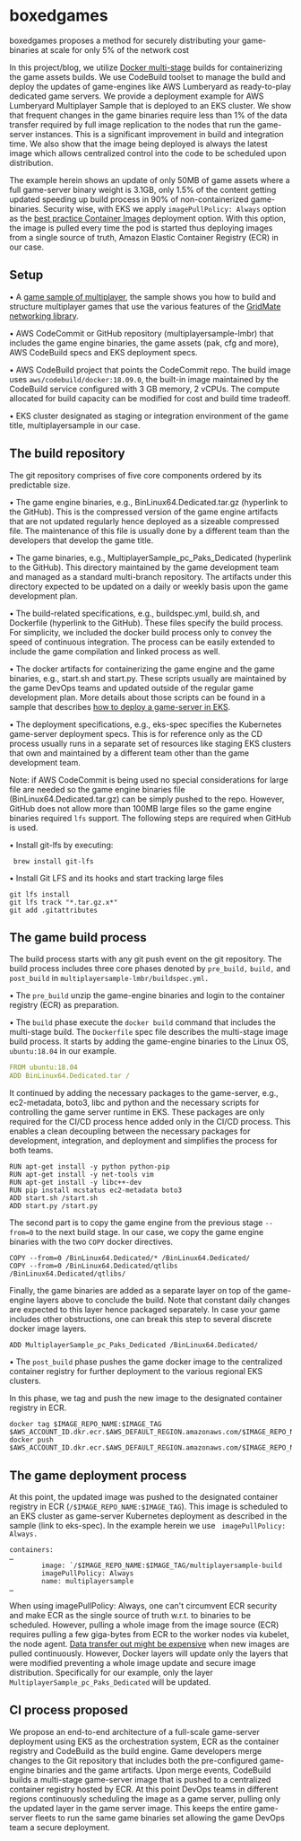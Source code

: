 # boxedgames
boxedgames proposes a method for securely distributing your game-binaries at scale for only 5% of the network cost

In this project/blog, we utilize [Docker multi-stage](https://docs.docker.com/develop/develop-images/multistage-build/) builds for containerizing the game assets builds. We use CodeBuild toolset to manage the build and deploy the updates of game-engines like AWS Lumberyard as ready-to-play dedicated game servers. We provide a deployment example for AWS Lumberyard Multiplayer Sample that is deployed to an EKS cluster. We show that frequent changes in the game binaries require less than 1% of the data transfer required by full image replication to the nodes that run the game-server instances. This is a significant improvement in build and integration time. We also show that the image being deployed is always the latest image which allows centralized control into the code to be scheduled upon distribution. 

The example herein shows an update of only 50MB of game assets where a full game-server binary weight is 3.1GB, only 1.5% of the content getting updated speeding up build process in 90% of non-containerized game-binaries. Security wise, with EKS we apply `imagePullPolicy: Always` option as the [best practice Container Images](https://kubernetes.io/docs/concepts/configuration/overview/#container-images) deployment option. With this option, the image is pulled every time the pod is started thus deploying images from a single source of truth, Amazon Elastic Container Registry (ECR) in our case. 

## Setup

•	A [game sample of multiplayer](https://docs.aws.amazon.com/lumberyard/latest/userguide/sample-project-multiplayer-enhanced.html), the sample shows you how to build and structure multiplayer games that use the various features of the [GridMate networking library](https://docs.aws.amazon.com/lumberyard/latest/userguide/network-intro.html).

•	AWS CodeCommit or GitHub repository (multiplayersample-lmbr) that includes the game engine binaries, the game assets (pak, cfg and more), AWS CodeBuild specs and EKS deployment specs.

•	AWS CodeBuild project that points the CodeCommit repo. The build image uses `aws/codebuild/docker:18.09.0`, the built-in image maintained by the CodeBuild service configured with 3 GB memory, 2 vCPUs. The compute allocated for build capacity can be modified for cost and build time tradeoff. 

•	EKS cluster designated as staging or integration environment of the game title, multiplayersample in our case. 

## The build repository
The git repository comprises of five core components ordered by its predictable size. 

•	The game engine binaries, e.g., BinLinux64.Dedicated.tar.gz (hyperlink to the GitHub). This is the compressed version of the game engine artifacts that are not updated regularly hence deployed as a sizeable compressed file. The maintenance of this file is usually done by a different team than the developers that develop the game title.

•	The game binaries, e.g., MultiplayerSample_pc_Paks_Dedicated (hyperlink to the GitHub). This directory maintained by the game development team and managed as a standard multi-branch repository. The artifacts under this directory expected to be updated on a daily or weekly basis upon the game development plan.

•	The build-related specifications, e.g., buildspec.yml, build.sh, and Dockerfile (hyperlink to the GitHub). These files specify the build process. For simplicity, we included the docker build process only to convey the speed of continuous integration. The process can be easily extended to include the game compilation and linked process as well.  

•	The docker artifacts for containerizing the game engine and the game binaries, e.g., start.sh and start.py. These scripts usually are maintained by the game DevOps teams and updated outside of the regular game development plan. More details about those scripts can be found in a sample that describes [how to deploy a game-server in EKS](https://github.com/aws-samples/spotable-game-server).

•	The deployment specifications, e.g., eks-spec specifies the Kubernetes game-server deployment specs. This is for reference only as the CD process usually runs in a separate set of resources like staging EKS clusters that own and maintained by a different team other than the game development team.

Note: if AWS CodeCommit is being used no special considerations for large file are needed so the game engine binaries file (BinLinux64.Dedicated.tar.gz) can be simply pushed to the repo. However, GitHub does not allow more than 100MB large files so the game engine binaries required `lfs` support. The following steps are required when GitHub is used.

•	Install git-lfs by executing:
``` shell
 brew install git-lfs
```

•	Install Git LFS and its hooks and start tracking large files
```
git lfs install
git lfs track "*.tar.gz.x*"
git add .gitattributes
```

## The game build process
The build process starts with any git push event on the git repository. The build process includes three core phases denoted by `pre_build,` `build,` and `post_build` in `multiplayersample-lmbr/buildspec.yml.`

•	The `pre_build` unzip the game-engine binaries and login to the container registry (ECR) as preparation.

•	The `build` phase execute the `docker build` command that includes the multi-stage build.
The `Dockerfile` spec file describes the multi-stage image build process. It starts by adding the game-engine binaries to the Linux OS, `ubuntu:18.04` in our example. 
``` yaml
FROM ubuntu:18.04
ADD BinLinux64.Dedicated.tar /
```

It continued by adding the necessary packages to the game-server, e.g., ec2-metadata, boto3, libc and python and the necessary scripts for controlling the game server runtime in EKS. These packages are only required for the CI/CD process hence added only in the CI/CD process. This enables a clean decoupling between the necessary packages for development, integration, and deployment and simplifies the process for both teams.
```
RUN apt-get install -y python python-pip 
RUN apt-get install -y net-tools vim
RUN apt-get install -y libc++-dev
RUN pip install mcstatus ec2-metadata boto3
ADD start.sh /start.sh
ADD start.py /start.py
```

The second part is to copy the game engine from the previous stage `--from=0` to the next build stage. In our case, we copy the game engine binaries with the two `COPY` docker directives.
```
COPY --from=0 /BinLinux64.Dedicated/* /BinLinux64.Dedicated/
COPY --from=0 /BinLinux64.Dedicated/qtlibs /BinLinux64.Dedicated/qtlibs/
```

Finally, the game binaries are added as a separate layer on top of the game-engine layers above to conclude the build. Note that constant daily changes are expected to this layer hence packaged separately. In case your game includes other obstructions, one can break this step to several discrete docker image layers. 
```
ADD MultiplayerSample_pc_Paks_Dedicated /BinLinux64.Dedicated/
``` 

•	The `post_build` phase pushes the game docker image to the centralized container registry for further deployment to the various regional EKS clusters. 

In this phase, we tag and push the new image to the designated container registry in ECR.
```
docker tag $IMAGE_REPO_NAME:$IMAGE_TAG $AWS_ACCOUNT_ID.dkr.ecr.$AWS_DEFAULT_REGION.amazonaws.com/$IMAGE_REPO_NAME:$IMAGE_TAG      
docker push $AWS_ACCOUNT_ID.dkr.ecr.$AWS_DEFAULT_REGION.amazonaws.com/$IMAGE_REPO_NAME:$IMAGE_TAG
```

## The game deployment process
At this point, the updated image was pushed to the designated container registry in ECR (`/$IMAGE_REPO_NAME:$IMAGE_TAG`). This image is scheduled to an EKS cluster as game-server Kubernetes deployment as described in the sample (link to eks-spec). 
In the example herein we use ` imagePullPolicy: Always.`

```
containers:
…
        image: `/$IMAGE_REPO_NAME:$IMAGE_TAG/multiplayersample-build
        imagePullPolicy: Always
        name: multiplayersample
…
```

When using imagePullPolicy: Always, one can't circumvent ECR security and make ECR as the single source of truth w.r.t. to binaries to be scheduled. However, pulling a whole image from the image source (ECR) requires pulling a few giga-bytes from ECR to the worker nodes via kubelet, the node agent. [Data transfer out might be expensive](https://aws.amazon.com/ecr/pricing/) when new images are pulled continuously. However, Docker layers will update only the layers that were modified preventing a whole image update and secure image distribution. Specifically for our example, only the layer `MultiplayerSample_pc_Paks_Dedicated` will be updated.

## CI process proposed
We propose an end-to-end architecture of a full-scale game-server deployment using EKS as the orchestration system, ECR as the container registry and CodeBuild as the build engine. Game developers merge changes to the Git repository that includes both the pre-configured game-engine binaries and the game artifacts. Upon merge events, CodeBuild builds a multi-stage game-server image that is pushed to a centralized container registry hosted by ECR. At this point DevOps teams in different regions continuously scheduling the image as a game server, pulling only the updated layer in the game server image. This keeps the entire game-server fleets to run the same game binaries set allowing the game DevOps team a secure deployment. 
